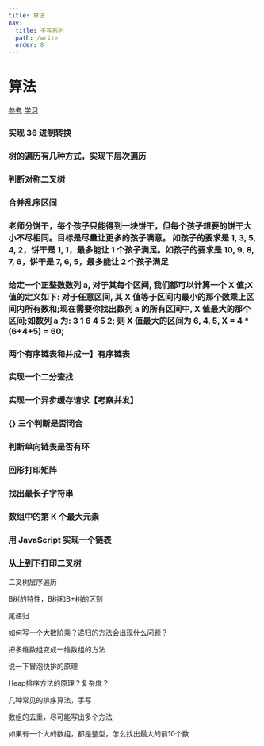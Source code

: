 ```yaml
---
title: 算法
nav:
  title: 手写系列
  path: /write
  order: 8
---
```


# 算法

[参考](https://juejin.cn/post/6844904132105469960)
[学习](https://juejin.cn/post/6844904175562653710)

### 实现 36 进制转换

### 树的遍历有几种方式，实现下层次遍历

### 判断对称二叉树

### 合并乱序区间

### 老师分饼干，每个孩子只能得到一块饼干，但每个孩子想要的饼干大小不尽相同。目标是尽量让更多的孩子满意。 如孩子的要求是 1, 3, 5, 4, 2，饼干是 1, 1，最多能让 1 个孩子满足。如孩子的要求是 10, 9, 8, 7, 6，饼干是 7, 6, 5，最多能让 2 个孩子满足

### 给定一个正整数数列 a, 对于其每个区间, 我们都可以计算一个 X 值;X 值的定义如下: 对于任意区间, 其 X 值等于区间内最小的那个数乘上区间内所有数和;现在需要你找出数列 a 的所有区间中, X 值最大的那个区间;如数列 a 为: 3 1 6 4 5 2; 则 X 值最大的区间为 6, 4, 5, X = 4 \* (6+4+5) = 60;

### 两个有序链表和并成一】有序链表

### 实现一个二分查找

### 实现一个异步缓存请求【考察并发】

### {} []()三个判断是否闭合

### 判断单向链表是否有环

### 回形打印矩阵

### 找出最长子字符串

### 数组中的第 K 个最大元素

### 用 JavaScript 实现一个链表

### 从上到下打印二叉树

二叉树层序遍历

B树的特性，B树和B+树的区别

尾递归

如何写一个大数阶乘？递归的方法会出现什么问题？

把多维数组变成一维数组的方法

说一下冒泡快排的原理

Heap排序方法的原理？复杂度？

几种常见的排序算法，手写

数组的去重，尽可能写出多个方法

如果有一个大的数组，都是整型，怎么找出最大的前10个数